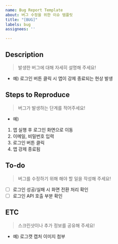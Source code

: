 ```yaml
---
name: Bug Report Template
about: 버그 수정을 위한 이슈 템플릿
title: "[BUG]"
labels: bug
assignees: ''

---
```


## Description
> 발생한 버그에 대해 자세히 설명해 주세요!
- 예) 로그인 버튼 클릭 시 앱이 강제 종료되는 현상 발생

## Steps to Reproduce
> 버그가 발생하는 단계를 적어주세요!
- 예)
1. 앱 실행 후 로그인 화면으로 이동
2. 이메일, 비밀번호 입력
3. 로그인 버튼 클릭
4. 앱 강제 종료됨

## To-do
> 버그를 수정하기 위해 해야 할 일을 작성해 주세요!
- [ ] 로그인 성공/실패 시 화면 전환 처리 확인
- [ ] 로그인 API 호출 부분 확인

## ETC
> 스크린샷이나 추가 정보를 공유해 주세요!
- 예) 로그캣 캡처 이미지 첨부
